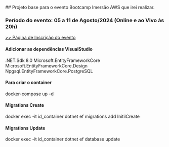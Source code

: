 ﻿﻿## Projeto base para o evento Bootcamp Imersão AWS que irei realizar.

### Período do evento: 05 a 11 de Agosto/2024 (Online e ao Vivo às 20h)

[>> Página de Inscrição do evento](https://org.imersaoaws.com.br/github/readme)

#### Adicionar as dependências VisualStudio ####
.NET.Sdk 8.0
Microsoft.EntityFrameworkCore
Microsoft.EntityFrameworkCore.Design
Npgsql.EntityFrameworkCore.PostgreSQL

#### Para criar o container ####

docker-compose up -d

#### Migrations Create ####

docker exec -it id_container dotnet ef migrations add InitilCreate

#### Migrations Update ####

docker exec -it id_container dotnet ef database update